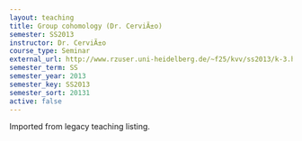 ```yaml
---
layout: teaching
title: Group cohomology (Dr. CerviÃ±o)
semester: SS2013
instructor: Dr. CerviÃ±o
course_type: Seminar
external_url: http://www.rzuser.uni-heidelberg.de/~f25/kvv/ss2013/k-3.htm
semester_term: SS
semester_year: 2013
semester_key: SS2013
semester_sort: 20131
active: false
---
```

Imported from legacy teaching listing.
